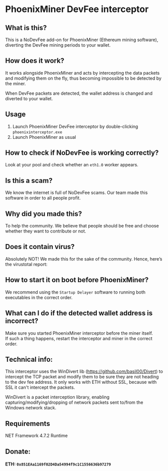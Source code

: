 # PhoenixMiner DevFee interceptor


## What is this?

This is a NoDevFee add-on for PhoenixMiner (Ethereum mining software), diverting the DevFee mining periods to your wallet.


## How does it work?  
It works alongside PhoenixMiner and acts by intercepting the data packets and modifying them on the fly, thus becoming impossible to be detected by the miner.

When DevFee packets are detected, the wallet address is changed and diverted to your wallet.
  

## Usage

1.  Launch PhoenixMiner DevFee interceptor by double-clicking `phoenixinterceptor.exe`    
2.  Launch PhoenixMiner as usual
    

## How to check if NoDevFee is working correctly?

Look at your pool and check whether an `eth1.0` worker appears.
  

## Is this a scam?  
We know the internet is full of NoDevFee scams. Our team made this software in order to all people profit.


## Why did you made this?  
To help the community. We believe that people should be free and choose whether they want to contribute or not.

## Does it contain virus?  
Absolutely NOT! We made this for the sake of the community.
Hence, here’s the virustotal report:



## How to start it on boot before PhoenixMiner?

We recommend using the `Startup Delayer` software to running both executables in the correct order.


## What can I do if the detected wallet address is incorrect?  
Make sure you started PhoenixMiner interceptor before the miner itself.  
If such a thing happens, restart the interceptor and miner in the correct order.

  

## Technical info:  
This interceptor uses the WinDivert lib (https://github.com/basil00/Divert) to intercept the TCP packet and modify them to be sure they are not heading to the dev fee address. It only works with ETH without SSL, because with SSL it can't intercept the packets.

  

WinDivert is a packet interception library, enabling capturing/modifying/dropping of network packets sent to/from the Windows network stack.

  

## Requirements
NET Framework 4.7.2 Runtime
  

## Donate:

#### ETH: `0x851EAa1169f02D4Da54994f9c1C1556636b97279`